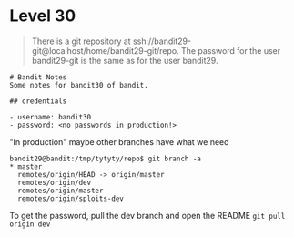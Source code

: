 # Level 30

> There is a git repository at ssh://bandit29-git@localhost/home/bandit29-git/repo. The password for the user bandit29-git is the same as for the user bandit29.

```
# Bandit Notes
Some notes for bandit30 of bandit.

## credentials

- username: bandit30
- password: <no passwords in production!>
```

"In production" maybe other branches have what we need

```
bandit29@bandit:/tmp/tytyty/repo$ git branch -a
* master
  remotes/origin/HEAD -> origin/master
  remotes/origin/dev
  remotes/origin/master
  remotes/origin/sploits-dev
```

To get the password, pull the dev branch and open the README
```git pull origin dev```
